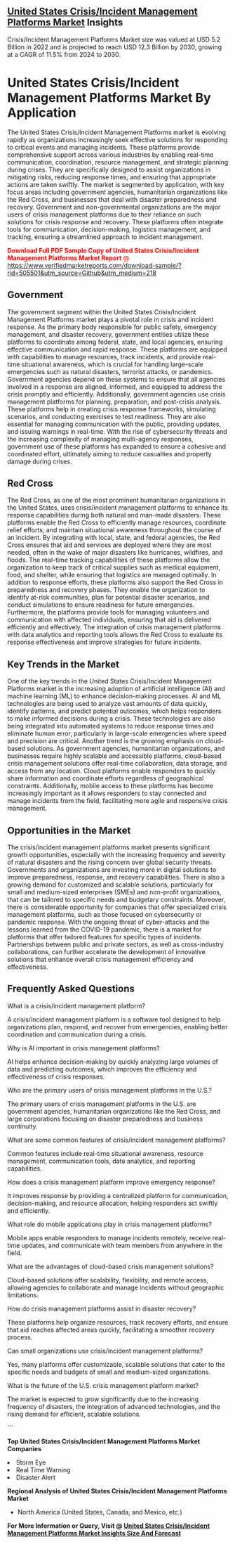 <h2><a href="https://www.verifiedmarketreports.com/download-sample/?rid=505501&amp;utm_source=Github&amp;utm_medium=218" target="_blank">United States Crisis/Incident Management Platforms Market</a> Insights</h2><p>Crisis/Incident Management Platforms Market size was valued at USD 5.2 Billion in 2022 and is projected to reach USD 12.3 Billion by 2030, growing at a CAGR of 11.5% from 2024 to 2030.</p><p> <h1>United States Crisis/Incident Management Platforms Market By Application</h1> <p>The United States Crisis/Incident Management Platforms market is evolving rapidly as organizations increasingly seek effective solutions for responding to critical events and managing incidents. These platforms provide comprehensive support across various industries by enabling real-time communication, coordination, resource management, and strategic planning during crises. They are specifically designed to assist organizations in mitigating risks, reducing response times, and ensuring that appropriate actions are taken swiftly. The market is segmented by application, with key focus areas including government agencies, humanitarian organizations like the Red Cross, and businesses that deal with disaster preparedness and recovery. Government and non-governmental organizations are the major users of crisis management platforms due to their reliance on such solutions for crisis response and recovery. These platforms often integrate tools for communication, decision-making, logistics management, and tracking, ensuring a streamlined approach to incident management. <p><span class=""><span style="color: #ff0000;"><strong>Download Full PDF Sample Copy of United States Crisis/Incident Management Platforms Market Report</strong> @ </span><a href="https://www.verifiedmarketreports.com/download-sample/?rid=505501&amp;utm_source=Github&amp;utm_medium=218" target="_blank">https://www.verifiedmarketreports.com/download-sample/?rid=505501&amp;utm_source=Github&amp;utm_medium=218</a></span></p> </p> <h2>Government</h2> <p>The government segment within the United States Crisis/Incident Management Platforms market plays a pivotal role in crisis and incident response. As the primary body responsible for public safety, emergency management, and disaster recovery, government entities utilize these platforms to coordinate among federal, state, and local agencies, ensuring effective communication and rapid response. These platforms are equipped with capabilities to manage resources, track incidents, and provide real-time situational awareness, which is crucial for handling large-scale emergencies such as natural disasters, terrorist attacks, or pandemics. Government agencies depend on these systems to ensure that all agencies involved in a response are aligned, informed, and equipped to address the crisis promptly and efficiently. Additionally, government agencies use crisis management platforms for planning, preparation, and post-crisis analysis. These platforms help in creating crisis response frameworks, simulating scenarios, and conducting exercises to test readiness. They are also essential for managing communication with the public, providing updates, and issuing warnings in real-time. With the rise of cybersecurity threats and the increasing complexity of managing multi-agency responses, government use of these platforms has expanded to ensure a cohesive and coordinated effort, ultimately aiming to reduce casualties and property damage during crises. </p> <h2>Red Cross</h2> <p>The Red Cross, as one of the most prominent humanitarian organizations in the United States, uses crisis/incident management platforms to enhance its response capabilities during both natural and man-made disasters. These platforms enable the Red Cross to efficiently manage resources, coordinate relief efforts, and maintain situational awareness throughout the course of an incident. By integrating with local, state, and federal agencies, the Red Cross ensures that aid and services are deployed where they are most needed, often in the wake of major disasters like hurricanes, wildfires, and floods. The real-time tracking capabilities of these platforms allow the organization to keep track of critical supplies such as medical equipment, food, and shelter, while ensuring that logistics are managed optimally. In addition to response efforts, these platforms also support the Red Cross in preparedness and recovery phases. They enable the organization to identify at-risk communities, plan for potential disaster scenarios, and conduct simulations to ensure readiness for future emergencies. Furthermore, the platforms provide tools for managing volunteers and communication with affected individuals, ensuring that aid is delivered efficiently and effectively. The integration of crisis management platforms with data analytics and reporting tools allows the Red Cross to evaluate its response effectiveness and improve strategies for future incidents. </p> <h2>Key Trends in the Market</h2> <p>One of the key trends in the United States Crisis/Incident Management Platforms market is the increasing adoption of artificial intelligence (AI) and machine learning (ML) to enhance decision-making processes. AI and ML technologies are being used to analyze vast amounts of data quickly, identify patterns, and predict potential outcomes, which helps responders to make informed decisions during a crisis. These technologies are also being integrated into automated systems to reduce response times and eliminate human error, particularly in large-scale emergencies where speed and precision are critical. Another trend is the growing emphasis on cloud-based solutions. As government agencies, humanitarian organizations, and businesses require highly scalable and accessible platforms, cloud-based crisis management solutions offer real-time collaboration, data storage, and access from any location. Cloud platforms enable responders to quickly share information and coordinate efforts regardless of geographical constraints. Additionally, mobile access to these platforms has become increasingly important as it allows responders to stay connected and manage incidents from the field, facilitating more agile and responsive crisis management. </p> <h2>Opportunities in the Market</h2> <p>The crisis/incident management platforms market presents significant growth opportunities, especially with the increasing frequency and severity of natural disasters and the rising concern over global security threats. Governments and organizations are investing more in digital solutions to improve preparedness, response, and recovery capabilities. There is also a growing demand for customized and scalable solutions, particularly for small and medium-sized enterprises (SMEs) and non-profit organizations, that can be tailored to specific needs and budgetary constraints. Moreover, there is considerable opportunity for companies that offer specialized crisis management platforms, such as those focused on cybersecurity or pandemic response. With the ongoing threat of cyber-attacks and the lessons learned from the COVID-19 pandemic, there is a market for platforms that offer tailored features for specific types of incidents. Partnerships between public and private sectors, as well as cross-industry collaborations, can further accelerate the development of innovative solutions that enhance overall crisis management efficiency and effectiveness. </p> <h2>Frequently Asked Questions</h2> <p>What is a crisis/incident management platform?</p> <p>A crisis/incident management platform is a software tool designed to help organizations plan, respond, and recover from emergencies, enabling better coordination and communication during a crisis.</p> <p>Why is AI important in crisis management platforms?</p> <p>AI helps enhance decision-making by quickly analyzing large volumes of data and predicting outcomes, which improves the efficiency and effectiveness of crisis responses.</p> <p>Who are the primary users of crisis management platforms in the U.S.?</p> <p>The primary users of crisis management platforms in the U.S. are government agencies, humanitarian organizations like the Red Cross, and large corporations focusing on disaster preparedness and business continuity.</p> <p>What are some common features of crisis/incident management platforms?</p> <p>Common features include real-time situational awareness, resource management, communication tools, data analytics, and reporting capabilities.</p> <p>How does a crisis management platform improve emergency response?</p> <p>It improves response by providing a centralized platform for communication, decision-making, and resource allocation, helping responders act swiftly and efficiently.</p> <p>What role do mobile applications play in crisis management platforms?</p> <p>Mobile apps enable responders to manage incidents remotely, receive real-time updates, and communicate with team members from anywhere in the field.</p> <p>What are the advantages of cloud-based crisis management solutions?</p> <p>Cloud-based solutions offer scalability, flexibility, and remote access, allowing agencies to collaborate and manage incidents without geographic limitations.</p> <p>How do crisis management platforms assist in disaster recovery?</p> <p>These platforms help organize resources, track recovery efforts, and ensure that aid reaches affected areas quickly, facilitating a smoother recovery process.</p> <p>Can small organizations use crisis/incident management platforms?</p> <p>Yes, many platforms offer customizable, scalable solutions that cater to the specific needs and budgets of small and medium-sized organizations.</p> <p>What is the future of the U.S. crisis management platform market?</p> <p>The market is expected to grow significantly due to the increasing frequency of disasters, the integration of advanced technologies, and the rising demand for efficient, scalable solutions.</p> ```</p><p><strong>Top United States Crisis/Incident Management Platforms Market Companies</strong></p><div data-test-id=""><p><li>Storm Eye</li><li> Real Time Warning</li><li> Disaster Alert</li></p><div><strong>Regional Analysis of&nbsp;United States Crisis/Incident Management Platforms Market</strong></div><ul><li dir="ltr"><p dir="ltr">North America&nbsp;(United States, Canada, and Mexico, etc.)</p></li></ul><p><strong>For More Information or Query, Visit @&nbsp;</strong><strong><a href="https://www.verifiedmarketreports.com/product/crisis-incident-management-platforms-market-size-and-forecast/?utm_source=Github&amp;utm_medium=218" target="_blank">United States Crisis/Incident Management Platforms Market Insights Size And Forecast</a></strong></p></div>

